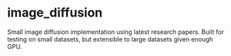# image_diffusion
Small image diffusion implementation using latest research papers. Built for testing on small datasets, but extensible to large datasets given enough GPU.
